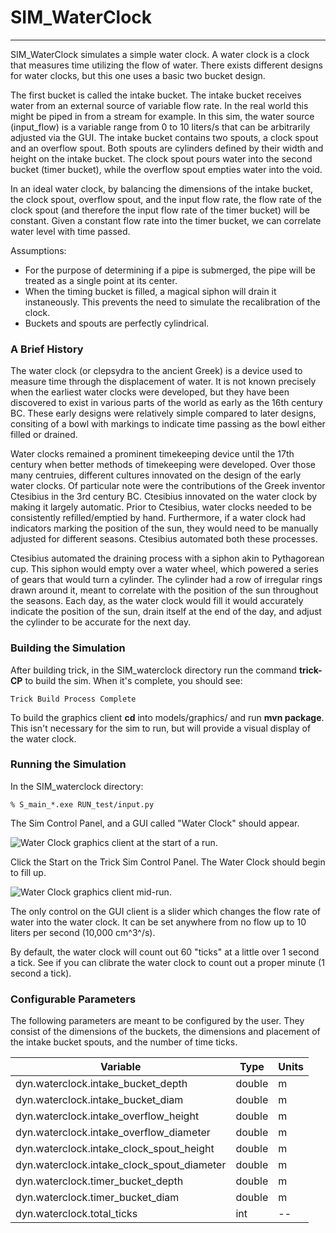 # SIM_WaterClock

---

SIM_WaterClock simulates a simple water clock. A water clock is a clock that measures time utilizing the flow of water. There exists different designs for water clocks, but this one uses a basic two bucket design.

The first bucket is called the intake bucket. The intake bucket receives water from an external source of variable flow rate. In the real world this might be piped in from a stream for example. In this sim, the water source (input_flow) is a variable range from 0 to 10 liters/s that can be arbitrarily adjusted via the GUI. The intake bucket contains two spouts, a clock spout and an overflow spout. Both spouts are cylinders defined by their width and height on the intake bucket. The clock spout pours water into the second bucket (timer bucket), while the overflow spout empties water into the void.

In an ideal water clock, by balancing the dimensions of the intake bucket, the clock spout, overflow spout, and the input flow rate, the flow rate of the clock spout (and therefore the input flow rate of the timer bucket) will be constant. Given a constant flow rate into the timer bucket, we can correlate water level with time passed. 

Assumptions:
* For the purpose of determining if a pipe is submerged, the pipe will be treated as a single point at its center.
* When the timing bucket is filled, a magical siphon will drain it instaneously. This prevents the need to simulate the recalibration of the clock.
* Buckets and spouts are perfectly cylindrical.

### A Brief History
The water clock (or clepsydra to the ancient Greek) is a device used to measure time through the displacement of water. It is not known precisely when the earliest water clocks were developed, but they have been discovered to exist in various parts of the world as early as the 16th century BC. These early designs were relatively simple compared to later designs, consiting of a bowl with markings to indicate time passing as the bowl either filled or drained.

Water clocks remained a prominent timekeeping device until the 17th century when better methods of timekeeping were developed. Over those many centruies, different cultures innovated on the design of the early water clocks. Of particular note were the contributions of the Greek inventor Ctesibius in the 3rd century BC. Ctesibius innovated on the water clock by making it largely automatic. Prior to Ctesibius, water clocks needed to be consistently refilled/emptied by hand. Furthermore, if a water clock had indicators marking the position of the sun, they would need to be manually adjusted for different seasons. Ctesibius automated both these processes. 

Ctesibius automated the draining process with a siphon akin to Pythagorean cup. This siphon would empty over a water wheel, which powered a series of gears that would turn a cylinder. The cylinder had a row of irregular rings drawn around it, meant to correlate with the position of the sun throughout the seasons. Each day, as the water clock would fill it would accurately indicate the position of the sun, drain itself at the end of the day, and adjust the cylinder to be accurate for the next day.

### Building the Simulation
After building trick, in the SIM\_waterclock directory run the command **trick-CP** to build the sim. When it's complete, you should see:

```
Trick Build Process Complete
```
To build the graphics client **cd** into models/graphics/ and run **mvn package**. This isn't necessary for the sim to run, but will provide a visual display of the water clock.

### Running the Simulation
In the SIM_waterclock directory:

```
% S_main_*.exe RUN_test/input.py
```
The Sim Control Panel, and a GUI called "Water Clock" should appear.

![Water Clock graphics client at the start of a run.](images/WaterClockStart.png)

Click the Start on the Trick Sim Control Panel. The Water Clock should begin to fill up.

![Water Clock graphics client mid-run.](images/WaterClockRunning.png)

The only control on the GUI client is a slider which changes the flow rate of water into the water clock. It can be set anywhere from no flow up to 10 liters per second (10,000 cm^3^/s).

By default, the water clock will count out 60 "ticks" at a little over 1 second a tick. See if you can clibrate the water clock to count out a proper minute (1 second a tick).

### Configurable Parameters
The following parameters are meant to be configured by the user. They consist of the dimensions of the buckets, the dimensions and placement of the intake bucket spouts, and the number of time ticks.

Variable                                                              | Type           | Units
----------------------------------------------------------------------|----------------|-------
dyn.waterclock.intake_bucket_depth                                    | double         | m
dyn.waterclock.intake_bucket_diam                                     | double         | m
dyn.waterclock.intake_overflow_height                                 | double         | m
dyn.waterclock.intake_overflow_diameter                               | double         | m
dyn.waterclock.intake_clock_spout_height                              | double         | m
dyn.waterclock.intake_clock_spout_diameter                            | double         | m
dyn.waterclock.timer_bucket_depth                                     | double         | m
dyn.waterclock.timer_bucket_diam                                      | double         | m
dyn.waterclock.total_ticks                                            | int            | --
